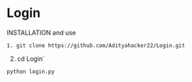 # Login
INSTALLATION and use

`1. git clone https://github.com/Adityahacker22/Login.git`

2. cd Login`

`python login.py`
